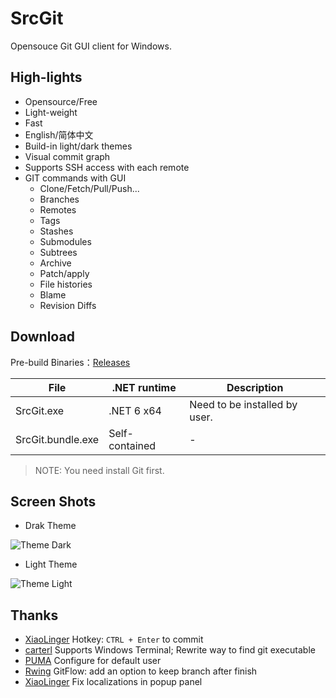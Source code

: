 # SrcGit

Opensouce Git GUI client for Windows.

## High-lights

* Opensource/Free
* Light-weight
* Fast
* English/简体中文
* Build-in light/dark themes
* Visual commit graph
* Supports SSH access with each remote
* GIT commands with GUI
  * Clone/Fetch/Pull/Push...
  * Branches
  * Remotes
  * Tags
  * Stashes
  * Submodules
  * Subtrees
  * Archive
  * Patch/apply
  * File histories
  * Blame
  * Revision Diffs

## Download

Pre-build Binaries：[Releases](https://github.com/SrcGit-scm/SrcGit/releases)

| File                     | .NET runtime       | Description                       |
| ------------------------ | ------------------ | --------------------------------- |
| SrcGit.exe            | .NET 6 x64         | Need to be installed by user.     |
| SrcGit.bundle.exe     | Self-contained     | -                                 |

> NOTE: You need install Git first.

## Screen Shots

* Drak Theme

![Theme Dark](./screenshots/theme_dark.png)

* Light Theme

![Theme Light](./screenshots/theme_light.png)

## Thanks

* [XiaoLinger](https://gitee.com/LingerNN) Hotkey: `CTRL + Enter` to commit
* [carterl](https://gitee.com/carterl) Supports Windows Terminal; Rewrite way to find git executable
* [PUMA](https://gitee.com/whgfu) Configure for default user
* [Rwing](https://gitee.com/rwing) GitFlow: add an option to keep branch after finish
* [XiaoLinger](https://gitee.com/LingerNN) Fix localizations in popup panel
